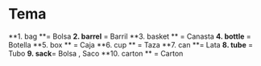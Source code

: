 Tema
====
**1. bag  **= Bolsa
**2. barrel**  = Barril
**3. basket ** =  Canasta
**4. bottle**   = Botella
**5. box **  = Caja
**6. cup **  = Taza
**7. can  **= Lata
**8. tube** = Tubo
**9. sack**= Bolsa , Saco
**10. carton  ** = Carton